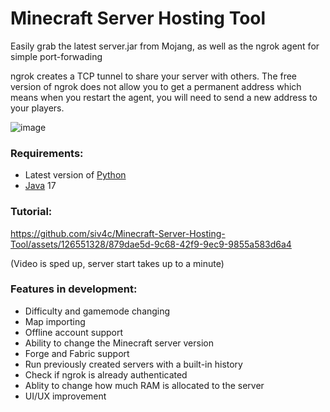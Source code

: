 # Minecraft Server Hosting Tool

Easily grab the latest server.jar from Mojang, as well as the ngrok agent for simple port-forwading

ngrok creates a TCP tunnel to share your server with others. The free version of ngrok does not allow you to get a permanent address which means when you restart the agent, you will need to send a new address to your players.

![image](https://github.com/siv4c/Minecraft-Server-Hosting-Tool/assets/126551328/64918957-1bfb-43cb-b210-09444c9f2755)

### Requirements:

- Latest version of [Python](https://www.python.org/downloads/)
- [Java](https://adoptium.net/temurin/releases/) 17

### Tutorial:

https://github.com/siv4c/Minecraft-Server-Hosting-Tool/assets/126551328/879dae5d-9c68-42f9-9ec9-9855a583d6a4

(Video is sped up, server start takes up to a minute)

### Features in development:
- Difficulty and gamemode changing
- Map importing
- Offline account support
- Ability to change the Minecraft server version
- Forge and Fabric support
- Run previously created servers with a built-in history
- Check if ngrok is already authenticated
- Ablity to change how much RAM is allocated to the server
- UI/UX improvement
